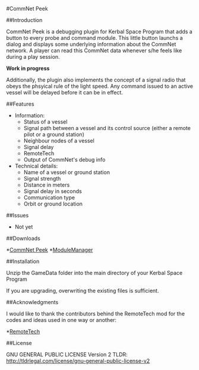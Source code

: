 #CommNet Peek

##Introduction

CommNet Peek is a debugging plugin for Kerbal Space Program that adds a button to every probe and command module. This little button launchs a dialog and displays some underlying information about the CommNet network. A player can read this CommNet data whenever s/he feels like during a play session.

**Work in progress**

Additionally, the plugin also implements the concept of a signal radio that obeys the phsyical rule of the light speed. Any command issued to an active vessel will be delayed before it can be in effect.

##Features

* Information:
    * Status of a vessel
    * Signal path between a vessel and its control source (either a remote pilot or a ground station)
    * Neighbour nodes of a vessel
    * Signal delay
    * RemoteTech 
    * Output of CommNet's debug info
* Technical details:
    * Name of a vessel or ground station
    * Signal strength
    * Distance in meters
    * Signal delay in seconds
    * Communication type
    * Orbit or ground location

##Issues

* Not yet

##Downloads

*[CommNet Peek](https://github.com/KSP-TaxiService/CommNetPeek/releases)
*[ModuleManager](http://forum.kerbalspaceprogram.com/index.php?/topic/50533-105-module-manager)

##Installation

Unzip the GameData folder into the main directory of your Kerbal Space Program

If you are upgrading, overwriting the existing files is sufficient.

##Acknowledgments

I would like to thank the contributors behind the RemoteTech mod for the codes and ideas used in one way or another:

*[RemoteTech](https://github.com/RemoteTechnologiesGroup/RemoteTech)

##License

GNU GENERAL PUBLIC LICENSE Version 2
TLDR: http://tldrlegal.com/license/gnu-general-public-license-v2